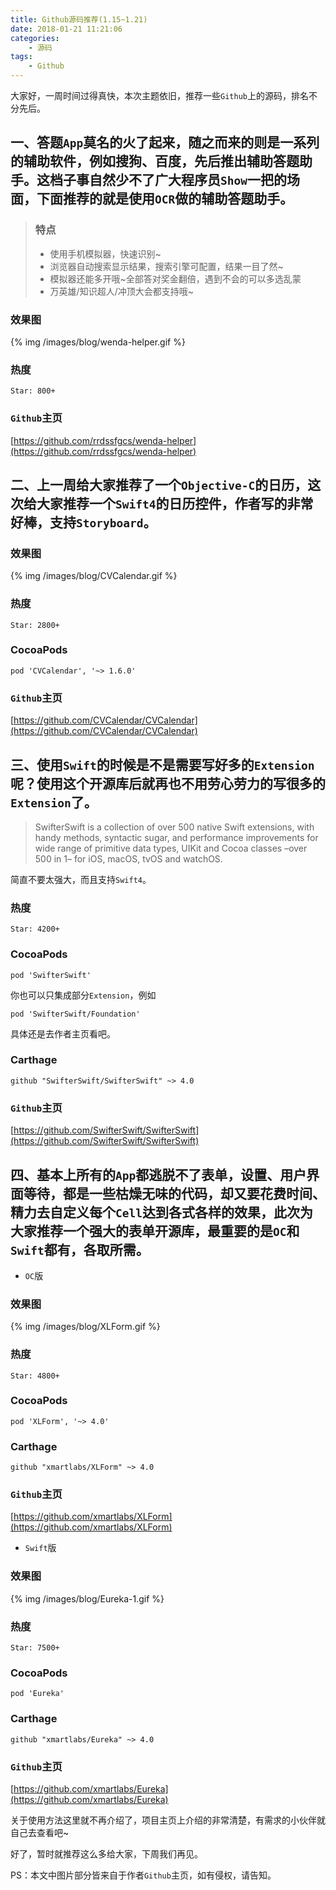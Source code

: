 ```yaml
---
title: Github源码推荐(1.15~1.21)
date: 2018-01-21 11:21:06
categories:
    - 源码
tags: 
    - Github
---
```


大家好，一周时间过得真快，本次主题依旧，推荐一些`Github`上的源码，排名不分先后。

## 一、答题`App`莫名的火了起来，随之而来的则是一系列的辅助软件，例如搜狗、百度，先后推出辅助答题助手。这档子事自然少不了广大程序员`Show`一把的场面，下面推荐的就是使用`OCR`做的辅助答题助手。

> ### 特点
> * 使用手机模拟器，快速识别~
> * 浏览器自动搜索显示结果，搜索引擎可配置，结果一目了然~
> * 模拟器还能多开哦~全部答对奖金翻倍，遇到不会的可以多选乱蒙
> * 万英雄/知识超人/冲顶大会都支持哦~

<!--more-->
### 效果图
{% img /images/blog/wenda-helper.gif %}

### 热度
```
Star: 800+
```

### `Github`主页
[https://github.com/rrdssfgcs/wenda-helper](https://github.com/rrdssfgcs/wenda-helper)

## 二、上一周给大家推荐了一个`Objective-C`的日历，这次给大家推荐一个`Swift4`的日历控件，作者写的非常好棒，支持`Storyboard`。

### 效果图
{% img /images/blog/CVCalendar.gif %}

### 热度
```
Star: 2800+
```

### CocoaPods
```
pod 'CVCalendar', '~> 1.6.0'
```

### `Github`主页
[https://github.com/CVCalendar/CVCalendar](https://github.com/CVCalendar/CVCalendar)

## 三、使用`Swift`的时候是不是需要写好多的`Extension`呢？使用这个开源库后就再也不用劳心劳力的写很多的`Extension`了。

> SwifterSwift is a collection of over 500 native Swift extensions, with handy methods, syntactic sugar, and performance improvements for wide range of primitive data types, UIKit and Cocoa classes –over 500 in 1– for iOS, macOS, tvOS and watchOS.

简直不要太强大，而且支持`Swift4`。

### 热度
```
Star: 4200+
```

### CocoaPods
```
pod 'SwifterSwift'
```
你也可以只集成部分`Extension`，例如
```
pod 'SwifterSwift/Foundation'
```
具体还是去作者主页看吧。

### Carthage
```
github "SwifterSwift/SwifterSwift" ~> 4.0
```


### `Github`主页
[https://github.com/SwifterSwift/SwifterSwift](https://github.com/SwifterSwift/SwifterSwift)

## 四、基本上所有的`App`都逃脱不了表单，设置、用户界面等待，都是一些枯燥无味的代码，却又要花费时间、精力去自定义每个`Cell`达到各式各样的效果，此次为大家推荐一个强大的表单开源库，最重要的是`OC`和`Swift`都有，各取所需。

* `OC`版

### 效果图
{% img /images/blog/XLForm.gif %}

### 热度
```
Star: 4800+
```

### CocoaPods
```
pod 'XLForm', '~> 4.0'
```
### Carthage
```
github "xmartlabs/XLForm" ~> 4.0
```

### `Github`主页
[https://github.com/xmartlabs/XLForm](https://github.com/xmartlabs/XLForm)

* `Swift`版

### 效果图
{% img /images/blog/Eureka-1.gif %}

### 热度
```
Star: 7500+
```

### CocoaPods
```
pod 'Eureka'
```
### Carthage
```
github "xmartlabs/Eureka" ~> 4.0
```

### `Github`主页
[https://github.com/xmartlabs/Eureka](https://github.com/xmartlabs/Eureka)

关于使用方法这里就不再介绍了，项目主页上介绍的非常清楚，有需求的小伙伴就自己去查看吧~


好了，暂时就推荐这么多给大家，下周我们再见。

PS：本文中图片部分皆来自于作者`Github`主页，如有侵权，请告知。